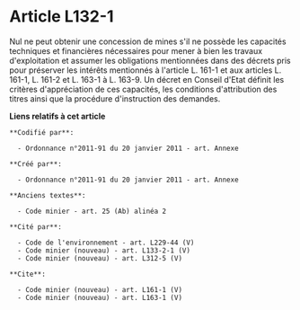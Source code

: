 # Article L132-1

Nul ne peut obtenir une concession de mines s'il ne possède les capacités techniques et financières nécessaires pour mener à
bien les travaux d'exploitation et assumer les obligations mentionnées dans des décrets pris pour préserver les intérêts
mentionnés à l'article L. 161-1 et aux articles L. 161-1, L. 161-2 et L. 163-1 à L. 163-9. Un décret en Conseil d'Etat
définit les critères d'appréciation de ces capacités, les conditions d'attribution des titres ainsi que la procédure
d'instruction des demandes.

**Liens relatifs à cet article**

	**Codifié par**:

	  - Ordonnance n°2011-91 du 20 janvier 2011 - art. Annexe

	**Créé par**:

	  - Ordonnance n°2011-91 du 20 janvier 2011 - art. Annexe

	**Anciens textes**:

	  - Code minier - art. 25 (Ab) alinéa 2

	**Cité par**:

	  - Code de l'environnement - art. L229-44 (V)
	  - Code minier (nouveau) - art. L133-2-1 (V)
	  - Code minier (nouveau) - art. L312-5 (V)

	**Cite**:

	  - Code minier (nouveau) - art. L161-1 (V)
	  - Code minier (nouveau) - art. L163-1 (V)
